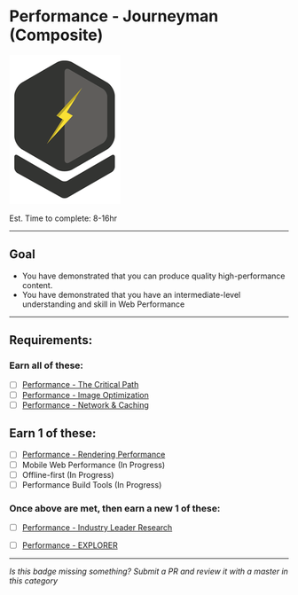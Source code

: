 # Performance - Journeyman (Composite)

![Performance - Journeyman Badge](../../img/badges/perf-journeyman-md.png "Performance - Journeyman Badge")

Est. Time to complete: 8-16hr

-----


## Goal
- You have demonstrated that you can produce quality high-performance content.
- You have demonstrated that you have an intermediate-level understanding and skill in Web Performance


-----


## Requirements:

### Earn all of these:
  - [ ] [Performance - The Critical Path](_micro_critical-render-path.md)
  - [ ] [Performance - Image Optimization](_micro_image-optimization.md)
  - [ ] [Performance - Network & Caching](_micro_network-and-caching.md)

## Earn 1 of these:
  - [ ] [Performance - Rendering Performance](_micro_rendering-performance.md)
  - [ ] Mobile Web Performance (In Progress)
  - [ ] Offline-first (In Progress)
  - [ ] Performance Build Tools (In Progress)

### Once above are met, then earn a new 1 of these:
  - [ ] [Performance - Industry Leader Research](_micro_industry-leader-research.md)
  - [ ] [Performance - EXPLORER](_micro_EXPLORER.md)


-----

  *Is this badge missing something? Submit a PR and review it with a master in this category*
